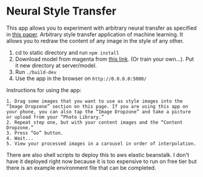 # Neural Style Transfer

This app allows you to experiment with arbitrary neural transfer as specified in [this paper](https://arxiv.org/abs/1705.06830). Arbitrary style transfer application of machine learning. It allows you to redraw the content of any image in the style of any other.

1.  cd to static directory and run ```npm install```
2.  Download model from magenta from [this link](http://download.tensorflow.org/models/vgg_16_2016_08_28.tar.gz). (Or train your own...).  Put it new directory at server/model.
3.  Run ```./build-dev```
4.  Use the app in the browser on ```http://0.0.0.0:5000/```

Instructions for using the app:

    1. Drag some images that you want to use as style images into the “Image Dropzone” section on this page. If you are using this app on your phone, you can also tap the “Image Dropzone” and take a picture or upload from your “Photo Library.”
    2. Repeat step one, but with your content images and the “Content Dropzone.”
    3. Press “Go” button.
    4. Wait...
    5. View your processed images in a carousel in order of interpolation.  

There are also shell scripts to deploy this to aws elastic beanstalk.  I don't have it deployed right now because it is too expensive to run on free tier but there is an example environment file that can be completed.
